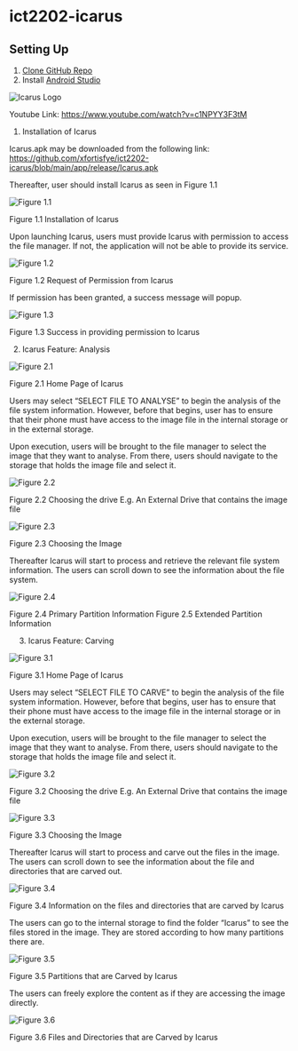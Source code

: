 # ict2202-icarus

## Setting Up
1. [Clone GitHub Repo](https://github.com/xfortisfye/303-see-other/blob/main/github-notes.md#clone-github-repo)
2. Install [Android Studio](https://developer.android.com/studio)

![Icarus Logo](/pictures/Icarus_Logo.png?raw=true "Icarus Logo")

Youtube Link: https://www.youtube.com/watch?v=c1NPYY3F3tM
 
1.	Installation of Icarus

Icarus.apk may be downloaded from the following link: https://github.com/xfortisfye/ict2202-icarus/blob/main/app/release/Icarus.apk

Thereafter, user should install Icarus as seen in Figure 1.1


 ![Figure 1.1](/pictures/Figure1_1.png?raw=true "Figure 1.1")
 
Figure 1.1 Installation of Icarus


Upon launching Icarus, users must provide Icarus with permission to access the file manager.
If not, the application will not be able to provide its service.


 ![Figure 1.2](/pictures/Figure1_2.png?raw=true "Figure 1.2")
 
Figure 1.2 Request of Permission from Icarus


If permission has been granted, a success message will popup.


![Figure 1.3](/pictures/Figure1_3.png?raw=true "Figure 1.3")

Figure 1.3 Success in providing permission to Icarus



2.	Icarus Feature: Analysis


![Figure 2.1](/pictures/Figure2_1.png?raw=true "Figure 2.1")

Figure 2.1 Home Page of Icarus


Users may select “SELECT FILE TO ANALYSE” to begin the analysis of the file system information. However, before that begins, user has to ensure that their phone must have access to the image file in the internal storage or in the external storage.

Upon execution, users will be brought to the file manager to select the image that they want to analyse. From there, users should navigate to the storage that holds the image file and select it.
 

![Figure 2.2](/pictures/Figure2_2.png?raw=true "Figure 2.2")

Figure 2.2 Choosing the drive E.g. An External Drive that contains the image file

![Figure 2.3](/pictures/Figure2_3.png?raw=true "Figure 2.3")

Figure 2.3 Choosing the Image


Thereafter Icarus will start to process and retrieve the relevant file system information. The users can scroll down to see the information about the file system.
 	 

![Figure 2.4](/pictures/Figure2_4.png?raw=true "Figure 2.4")

Figure 2.4 Primary Partition Information	Figure 2.5 Extended Partition Information

 
3.	Icarus Feature: Carving


![Figure 3.1](/pictures/Figure3_1.png?raw=true "Figure 3.1")

Figure 3.1 Home Page of Icarus


Users may select “SELECT FILE TO CARVE” to begin the analysis of the file system information. However, before that begins, user has to ensure that their phone must have access to the image file in the internal storage or in the external storage.

Upon execution, users will be brought to the file manager to select the image that they want to analyse. From there, users should navigate to the storage that holds the image file and select it.
 

![Figure 3.2](/pictures/Figure3_2.png?raw=true "Figure 3.2")

Figure 3.2 Choosing the drive E.g. An External Drive that contains the image file


![Figure 3.3](/pictures/Figure3_3.png?raw=true "Figure 3.3")

Figure 3.3 Choosing the Image


Thereafter Icarus will start to process and carve out the files in the image. The users can scroll down to see the information about the file and directories that are carved out.


![Figure 3.4](/pictures/Figure3_4.png?raw=true "Figure 3.4")

Figure 3.4 Information on the files and directories that are carved by Icarus


The users can go to the internal storage to find the folder “Icarus” to see the files stored in the image. They are stored according to how many partitions there are.


![Figure 3.5](/pictures/Figure3_5.png?raw=true "Figure 3.5")

Figure 3.5 Partitions that are Carved by Icarus


The users can freely explore the content as if they are accessing the image directly.


![Figure 3.6](/pictures/Figure3_6.png?raw=true "Figure 3.6")

Figure 3.6 Files and Directories that are Carved by Icarus


